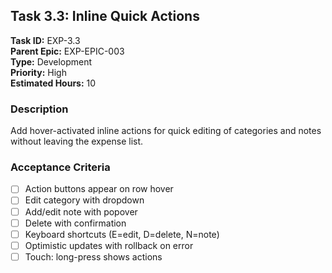 ## Task 3.3: Inline Quick Actions

**Task ID:** EXP-3.3  
**Parent Epic:** EXP-EPIC-003  
**Type:** Development  
**Priority:** High  
**Estimated Hours:** 10  

### Description
Add hover-activated inline actions for quick editing of categories and notes without leaving the expense list.

### Acceptance Criteria
- [ ] Action buttons appear on row hover
- [ ] Edit category with dropdown
- [ ] Add/edit note with popover
- [ ] Delete with confirmation
- [ ] Keyboard shortcuts (E=edit, D=delete, N=note)
- [ ] Optimistic updates with rollback on error
- [ ] Touch: long-press shows actions
